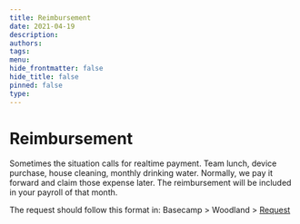```yaml
---
title: Reimbursement
date: 2021-04-19
description: 
authors: 
tags: 
menu: 
hide_frontmatter: false
hide_title: false
pinned: false
type:
---
```

# Reimbursement
Sometimes the situation calls for realtime payment. Team lunch, device purchase, house cleaning, monthly drinking water. Normally, we pay it forward and claim those expense later. The reimbursement will be included in your payroll of that month.

The request should follow this format in: Basecamp > Woodland > [Request](https://3.basecamp.com/4108948/buckets/9403032/todolists/1557155199)
